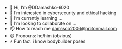 - 👋 Hi, I’m @DDamashko-6020
- 👀 I’m interested in cybersecurity and ethical hacking
- 🌱 I’m currently learning ...
- 💞️ I’m looking to collaborate on ...
- 📫 How to reach me damasco2006@protonmail.com
- 😄 Pronouns: he/him (obvious)
- ⚡ Fun fact: i know bodybuilder poses

<!---
DDamashko-6020/DDamashko-6020 is a ✨ special ✨ repository because its `README.md` (this file) appears on your GitHub profile.
You can click the Preview link to take a look at your changes.
--->
